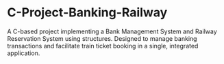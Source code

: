 # C-Project-Banking-Railway
A C-based project implementing a Bank Management System and Railway Reservation System using structures. Designed to manage banking transactions and facilitate train ticket booking in a single, integrated application.
